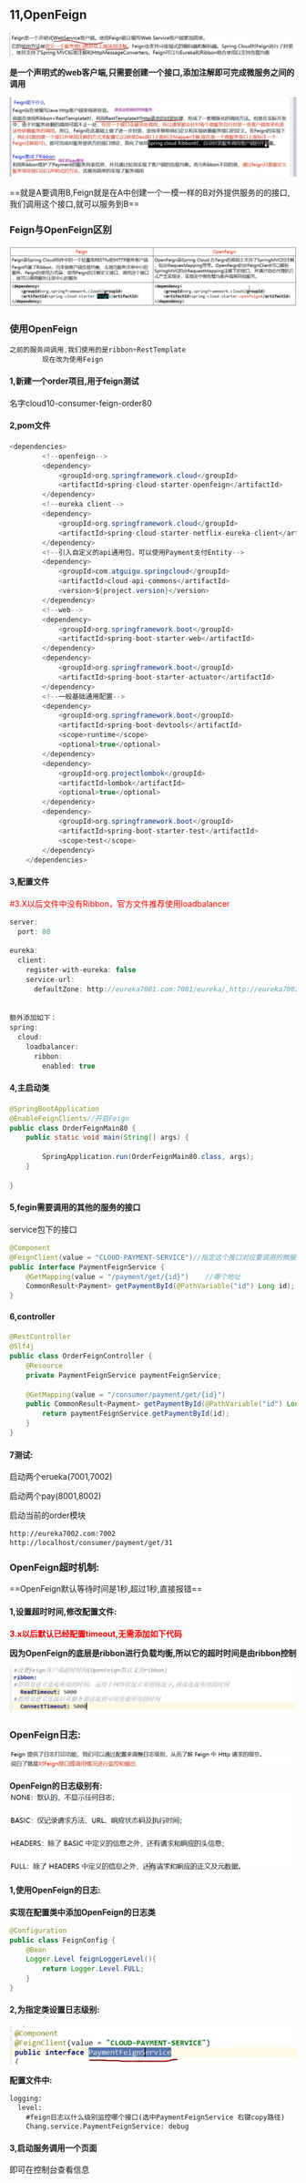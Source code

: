 ## 11,OpenFeign

![](4OpenFeign.assets/Feign的1.png)

**是一个声明式的web客户端,只需要创建一个接口,添加注解即可完成微服务之间的调用**

![](4OpenFeign.assets/Feign的2.png)

==就是A要调用B,Feign就是在A中创建一个一模一样的B对外提供服务的的接口,我们调用这个接口,就可以服务到B==

### **Feign与OpenFeign区别**

![](4OpenFeign.assets/Feign的3.png)

### 使用OpenFeign

```java
之前的服务间调用,我们使用的是ribbon+RestTemplate
        现在改为使用Feign
```

#### 1,新建一个order项目,用于feign测试

名字cloud10-consumer-feign-order80

#### 2,pom文件

```java
<dependencies>
        <!--openfeign-->
        <dependency>
            <groupId>org.springframework.cloud</groupId>
            <artifactId>spring-cloud-starter-openfeign</artifactId>
        </dependency>
        <!--eureka client-->
        <dependency>
            <groupId>org.springframework.cloud</groupId>
            <artifactId>spring-cloud-starter-netflix-eureka-client</artifactId>
        </dependency>
        <!--引入自定义的api通用包，可以使用Payment支付Entity-->
        <dependency>
            <groupId>com.atguigu.springcloud</groupId>
            <artifactId>cloud-api-commons</artifactId>
            <version>${project.version}</version>
        </dependency>
        <!--web-->
        <dependency>
            <groupId>org.springframework.boot</groupId>
            <artifactId>spring-boot-starter-web</artifactId>
        </dependency>
        <dependency>
            <groupId>org.springframework.boot</groupId>
            <artifactId>spring-boot-starter-actuator</artifactId>
        </dependency>
        <!--一般基础通用配置-->
        <dependency>
            <groupId>org.springframework.boot</groupId>
            <artifactId>spring-boot-devtools</artifactId>
            <scope>runtime</scope>
            <optional>true</optional>
        </dependency>
        <dependency>
            <groupId>org.projectlombok</groupId>
            <artifactId>lombok</artifactId>
            <optional>true</optional>
        </dependency>
        <dependency>
            <groupId>org.springframework.boot</groupId>
            <artifactId>spring-boot-starter-test</artifactId>
            <scope>test</scope>
        </dependency>
    </dependencies>

```



#### 3,配置文件

<font color='red'>#3.X以后文件中没有Ribbon，官方文件推荐使用loadbalancer</font>

```java
server:
  port: 80

eureka:
  client:
    register-with-eureka: false
    service-url:
      defaultZone: http://eureka7001.com:7001/eureka/,http://eureka7002.com:7002/eureka


额外添加如下：
spring:
  cloud:
    loadbalancer:
      ribbon:
        enabled: true
```

#### 4,主启动类

```java
@SpringBootApplication
@EnableFeignClients//开启Feign
public class OrderFeignMain80 {
    public static void main(String[] args) {

        SpringApplication.run(OrderFeignMain80.class, args);
    }

}
```



#### 5,fegin需要调用的其他的服务的接口

service包下的接口

```java
@Component
@FeignClient(value = "CLOUD-PAYMENT-SERVICE")//指定这个接口对应要调用的微服务的服务名称
public interface PaymentFeignService {
    @GetMapping(value = "/payment/get/{id}")    //哪个地址
    CommonResult<Payment> getPaymentById(@PathVariable("id") Long id);
}

```

#### 6,controller

```java
@RestController
@Slf4j
public class OrderFeignController {
    @Resource
    private PaymentFeignService paymentFeignService;

    @GetMapping(value = "/consumer/payment/get/{id}")
    public CommonResult<Payment> getPaymentById(@PathVariable("id") Long id){
        return paymentFeignService.getPaymentById(id);
    }
}
```

#### 7测试:

启动两个erueka(7001,7002)

启动两个pay(8001,8002)

启动当前的order模块

```ABAP
http://eureka7002.com:7002
http://localhost/consumer/payment/get/31
```



### OpenFeign超时机制:

==OpenFeign默认等待时间是1秒,超过1秒,直接报错==

#### 1,设置超时时间,修改配置文件:

**<font color='red'>3.x以后默认已经配置timeout,无需添加如下代码</font>**

**因为OpenFeign的底层是ribbon进行负载均衡,所以它的超时时间是由ribbon控制**

![](4OpenFeign.assets/Feign的8.png)

### OpenFeign日志:

![](4OpenFeign.assets/Feign的9.png)

**OpenFeign的日志级别有:**
![](4OpenFeign.assets/Feign的10.png)

#### 1,使用OpenFeign的日志:

**实现在配置类中添加OpenFeign的日志类**

```java
@Configuration
public class FeignConfig {
    @Bean
    Logger.Level feignLoggerLevel(){
        return Logger.Level.FULL;
    }
}
```



#### 2,为指定类设置日志级别:

![](4OpenFeign.assets/Feign的13.png)

**配置文件中:**

```ABAP
logging:
  level:
    #feign日志以什么级别监控哪个接口(选中PaymentFeignService 右键copy路径)	
    Chang.service.PaymentFeignService: debug
```

#### 3,启动服务调用一个页面

即可在控制台查看信息

